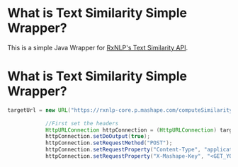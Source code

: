 
# What is Text Similarity Simple Wrapper?

This is a simple Java Wrapper for [RxNLP's Text Similarity API](http://www.rxnlp.com/api-reference/text-similarity-api-reference/). 


# What is Text Similarity Simple Wrapper?

```java
targetUrl = new URL("https://rxnlp-core.p.mashape.com/computeSimilarity");
			
			//First set the headers
			HttpURLConnection httpConnection = (HttpURLConnection) targetUrl.openConnection();
			httpConnection.setDoOutput(true);
			httpConnection.setRequestMethod("POST");
			httpConnection.setRequestProperty("Content-Type", "application/json");
			httpConnection.setRequestProperty("X-Mashape-Key", "<GET_YOUR_MASHAPE_KEY>");
```
